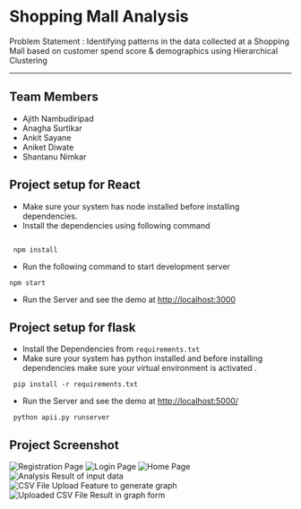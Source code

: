 # Shopping Mall Analysis

Problem Statement : Identifying patterns in the data collected at a Shopping Mall based on customer spend score & demographics using Hierarchical Clustering

<hr>

## Team Members

- Ajith Nambudiripad
- Anagha Surtikar
- Ankit Sayane
- Aniket Diwate
- Shantanu Nimkar

## Project setup for React

- Make sure your system has node installed before installing dependencies.
- Install the dependencies using following command

```![shoppingmallregister](https://github.com/aniketdiwate2208/shoppingmallanalysis/assets/89931422/f99e8fea-5ed7-48a3-9611-a0b00be307bd)

 npm install
```

- Run the following command to start development server

```
npm start
```

- Run the Server and see the demo at [http://localhost:3000](http://localhost:3000)

## Project setup for flask

- Install the Dependencies from `requirements.txt`
- Make sure your system has python installed and before installing dependencies make sure your virtual environment is activated .

```
 pip install -r requirements.txt
```

- Run the Server and see the demo at [http://localhost:5000/](http://localhost:5000/)

```
 python apii.py runserver
```

## Project Screenshot


![Registration Page](https://github.com/aniketdiwate2208/shoppingmallanalysis/assets/89931422/b80fc398-2f20-4803-8d68-1113a2536213)
![Login Page](https://github.com/aniketdiwate2208/shoppingmallanalysis/assets/89931422/b1453866-8abb-4c00-91f7-70eda90d36ff)
![Home Page](https://github.com/aniketdiwate2208/shoppingmallanalysis/assets/89931422/0d123450-5a52-408f-9dfc-a27a73e57506)
![Analysis Result of input data](https://github.com/aniketdiwate2208/shoppingmallanalysis/assets/89931422/e7d5fd3f-fce5-41f9-8af0-77993872fab3)
![CSV File Upload Feature to generate graph](https://github.com/aniketdiwate2208/shoppingmallanalysis/assets/89931422/27802aab-822e-43a1-8c10-13a03f831692)
![Uploaded CSV File Result in graph form](https://github.com/aniketdiwate2208/shoppingmallanalysis/assets/89931422/661166a3-af31-4401-aae6-847400be68a1)

